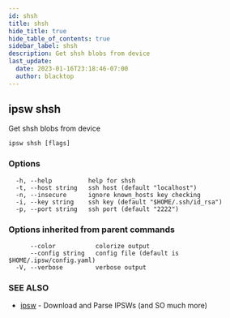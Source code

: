 ```yaml
---
id: shsh
title: shsh
hide_title: true
hide_table_of_contents: true
sidebar_label: shsh
description: Get shsh blobs from device
last_update:
  date: 2023-01-16T23:18:46-07:00
  author: blacktop
---
```

## ipsw shsh

Get shsh blobs from device

```
ipsw shsh [flags]
```

### Options

```
  -h, --help          help for shsh
  -t, --host string   ssh host (default "localhost")
  -n, --insecure      ignore known_hosts key checking
  -i, --key string    ssh key (default "$HOME/.ssh/id_rsa")
  -p, --port string   ssh port (default "2222")
```

### Options inherited from parent commands

```
      --color           colorize output
      --config string   config file (default is $HOME/.ipsw/config.yaml)
  -V, --verbose         verbose output
```

### SEE ALSO

* [ipsw](/docs/cli/ipsw)	 - Download and Parse IPSWs (and SO much more)

